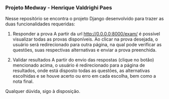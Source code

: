 ### Projeto Medway - Henrique Valdrighi Paes

Nesse repositório se encontra o projeto Django desenvolvido para trazer as duas funcionalidades requeridas:
  1) Responder a prova
      A partir da url http://0.0.0.0:8000/exam/ é possível visualizar todas as provas disponíveis. Ao clicar na prova desejada, o usuário será redirecionado para outra página, na qual pode verificar as questões, suas respectivas alternativas e enviar a prova preenchida.
  
  2) Validar resultados
     A partir do envio das respostas (clique no botão) mencionado acima, o usuário é redirecionado para a página de resultados, onde está disposto todas as questões, as alternativas escolhidas e se houve acerto ou erro em cada escolha, bem como a nota final.

Qualquer dúvida, sigo à disposição.
